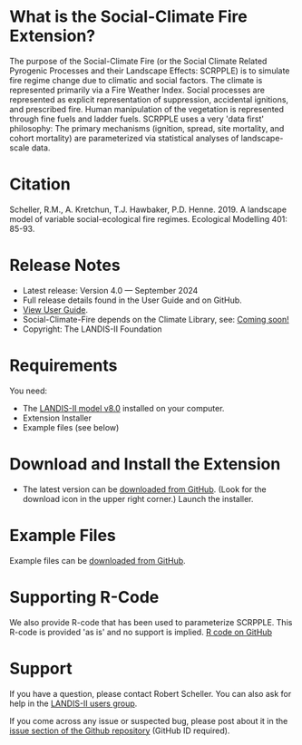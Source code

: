# What is the Social-Climate Fire Extension?

The purpose of the Social-Climate Fire (or the Social Climate Related Pyrogenic Processes and their Landscape Effects: SCRPPLE) is to simulate fire regime change due to climatic and social factors.  The climate is represented primarily via a Fire Weather Index.  Social processes are represented as explicit representation of suppression, accidental ignitions, and prescribed fire.  Human manipulation of the vegetation is represented through fine fuels and ladder fuels.  SCRPPLE uses a very 'data first' philosophy:  The primary mechanisms (ignition, spread, site mortality, and cohort mortality) are parameterized via statistical analyses of landscape-scale data.

# Citation

Scheller, R.M., A. Kretchun, T.J. Hawbaker, P.D. Henne. 2019. A landscape model of variable social-ecological fire regimes. Ecological Modelling 401: 85-93.

# Release Notes

- Latest release: Version 4.0 — September 2024
- Full release details found in the User Guide and on GitHub.
- [View User Guide](https://github.com/LANDIS-II-Foundation/Extension-Social-Climate-Fire/blob/master/docs/LANDIS-II%20Social-Climate-Fire%20v4.0%20User%20Guide.pdf).
- Social-Climate-Fire depends on the Climate Library, see: [Coming soon!](404)
- Copyright: The LANDIS-II Foundation

# Requirements

You need:

- The [LANDIS-II model v8.0](http://www.landis-ii.org/install) installed on your computer.
- Extension Installer
- Example files (see below)

# Download and Install the Extension

- The latest version can be [downloaded from GitHub](https://github.com/LANDIS-II-Foundation/Extension-Social-Climate-Fire/blob/master/deploy/installer/LANDIS-II-V8%20SocialClimateFire%204.0-setup.exe). (Look for the download icon in the upper right corner.)  Launch the installer.

# Example Files

Example files can be [downloaded from GitHub](https://downgit.github.io/#/home?url=https://github.com/LANDIS-II-Foundation/Extension-Social-Climate-Fire/tree/master/Testing/Core8-SocialClimateFire4.0).

# Supporting R-Code

We also provide R-code that has been used to parameterize SCRPPLE.  This R-code is provided 'as is' and no support is implied.  [R code on GitHub](https://downgit.github.io/#/home?url=https://github.com/LANDIS-II-Foundation/Extension-Social-Climate-Fire/tree/master/Supporting%20R%20Code)

# Support

If you have a question, please contact Robert Scheller. 
You can also ask for help in the [LANDIS-II users group](http://www.landis-ii.org/users).

If you come across any issue or suspected bug, please post about it in the [issue section of the Github repository](https://github.com/LANDIS-II-Foundation/Extension-Social-Climate-Fire/issues) (GitHub ID required).

